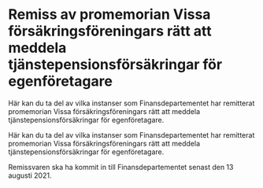 # Remiss av promemorian Vissa försäkringsföreningars rätt att meddela tjänstepensionsförsäkringar för egenföretagare

Här kan du ta del av vilka instanser som Finansdepartementet har remitterat promemorian Vissa försäkringsföreningars rätt att meddela tjänstepensionsförsäkringar för egenföretagare.

Här kan du ta del av vilka instanser som Finansdepartementet har remitterat promemorian Vissa försäkringsföreningars rätt att meddela tjänstepensionsförsäkringar för egenföretagare.

Remissvaren ska ha kommit in till Finansdepartementet senast den 13
augusti 2021.
